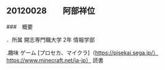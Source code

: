 ## 20120028　　阿部祥位


###　概要

．所属
開志専門職大学
2年
情報学部

.趣味
ゲーム
[プロセカ、マイクラ]（https://pjsekai.sega.jp/）
https://www.minecraft.net/ja-jp）
読書




